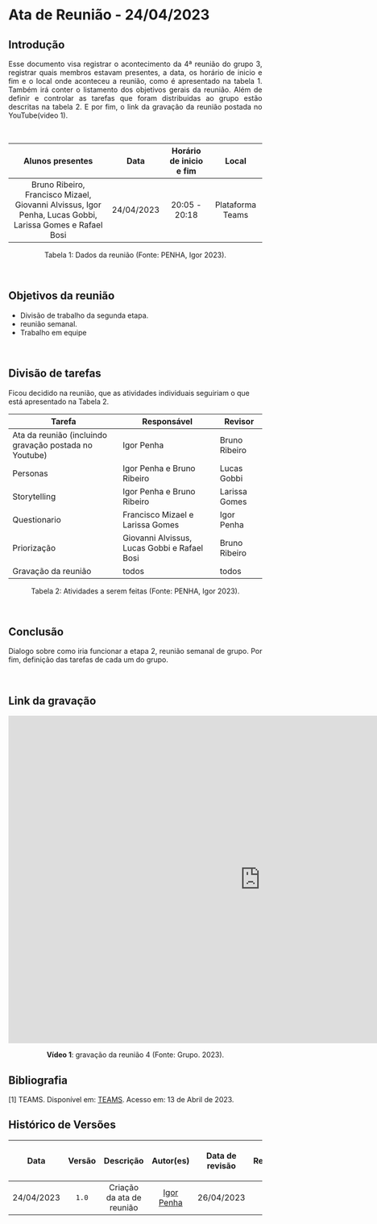 # Ata de Reunião - 24/04/2023

## Introdução

<p align="justify">
Esse documento visa registrar o acontecimento da 4ª reunião do grupo 3, registrar quais membros estavam presentes, a data, os horário de inicio e fim e o local onde aconteceu a reunião, como é apresentado na tabela 1. Também irá conter o listamento dos objetivos gerais da reunião. Além de definir e controlar as tarefas que foram distribuidas ao grupo estão descritas na tabela 2. E por fim, o link da gravação da reunião postada no YouTube(video 1).
</p>
<br />

|                                          Alunos presentes                                    |    Data    | Horário de inicio e fim |      Local       |
| :------------------------------------------------------------------------------------------: | :--------: | :---------------------: | :--------------: |
| Bruno Ribeiro, Francisco Mizael, Giovanni Alvissus, Igor Penha, Lucas Gobbi, Larissa Gomes e Rafael Bosi | 24/04/2023 |      20:05 - 20:18      | Plataforma Teams |

<div style="text-align: center">
<p> Tabela 1: Dados da reunião (Fonte: PENHA, Igor 2023). </p>
</div>

<br />

## Objetivos da reunião

- Divisão de trabalho da segunda etapa.
- reunião semanal.
- Trabalho em equipe

<br />

## Divisão de tarefas

Ficou decidido na reunião, que as atividades individuais seguiriam o que está apresentado na Tabela 2.

| Tarefa | Responsável | Revisor |
| ------ | ----------- | ------- |
| Ata da reunião (incluindo gravação postada no Youtube) | Igor Penha | Bruno Ribeiro |
| Personas | Igor Penha e Bruno Ribeiro| Lucas Gobbi |
| Storytelling | Igor Penha e Bruno Ribeiro | Larissa Gomes |
| Questionario | Francisco Mizael e Larissa Gomes | Igor Penha |
| Priorização | Giovanni Alvissus, Lucas Gobbi e Rafael Bosi | Bruno Ribeiro |
| Gravação da reunião | todos | todos

<div style="text-align: center">
<p> Tabela 2: Atividades a serem feitas (Fonte: PENHA, Igor 2023). </p>
</div>

<br />

## Conclusão

<p align="justify">
Dialogo sobre como iria funcionar a etapa 2, reunião semanal de grupo. Por fim, definição das tarefas de cada um do grupo.
</p>
<br />

## Link da gravação

<iframe width="1000vw" height="650vh" src="https://www.youtube.com/embed/Jyt_djj0p3s" title="Reunião 4" frameborder="0" allow="accelerometer; autoplay; clipboard-write; encrypted-media; gyroscope; picture-in-picture" allowfullscreen=""></iframe>
<div align="center">
<p> <b>Vídeo 1</b>: gravação da reunião 4 (Fonte: Grupo. 2023).</p>
</div>


## Bibliografia
[1] TEAMS. Disponível em: [TEAMS](https://teams.microsoft.com/). Acesso em: 13 de Abril de 2023.

## Histórico de Versões

| <p align="center">Data</p> | <p align="center">Versão</p> | <p align="center">Descrição</p> | <p align="center">Autor(es)</p> | <p align="center">Data de revisão</p> | <p align="center">Revisor(es)</p> |
| :--:       | :----: | :-------: | :---: | :-------------: | :-----: |
| 24/04/2023 | `1.0`  | Criação da ata de reunião | [Igor Penha](https://github.com/igorpenhaa)  | 26/04/2023 | [Bruno Ribeiro](https://github.com/brunoriibeiro) |

</p>

